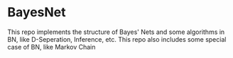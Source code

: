 # BayesNet
This repo implements the structure of Bayes' Nets and some algorithms in BN, like D-Seperation, Inference, etc. This repo also includes some special case of BN, like Markov Chain
